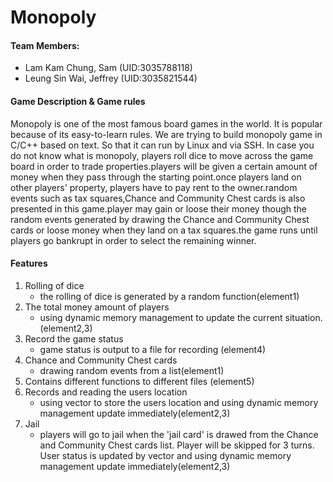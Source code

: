# Monopoly

#### Team Members:
- Lam Kam Chung, Sam (UID:3035788118)
- Leung Sin Wai, Jeffrey (UID:3035821544)

#### Game Description & Game rules

Monopoly is one of the most famous board games in the world. It is popular because of its easy-to-learn rules. We are trying to build monopoly game in C/C++ based on text. So that it can run by Linux and via SSH. In case you do not know what is monopoly, players roll dice to move across the game board in order to trade properties.players will be given a certain amount of money when they pass through the starting point.once players land on other players' property, players have to pay rent to the owner.random events such as tax squares,Chance and Community Chest cards is also presented in this game.player may gain or loose their money though the random events generated by drawing the Chance and Community Chest cards or loose money when they land on a tax squares.the game runs until players go bankrupt in order to select the remaining winner.


#### Features
1. Rolling of dice
    - the rolling of dice is generated by a random function(element1)
2. The total money amount of players
    - using dynamic memory management to update the current situation.(element2,3)
3. Record the game status
    - game status is output to a file for recording (element4)
4. Chance and Community Chest cards
    - drawing random events from a list(element1)
5. Contains different functions to different files (element5)
6. Records and reading the users location 
    - using vector to store the users location and using dynamic memory management update immediately(element2,3)
7. Jail
    - players will go to jail when the 'jail card' is drawed from the Chance and Community Chest cards list. Player will be skipped for 3 turns. User status is updated by vector and using dynamic memory management update immediately(element2,3)
